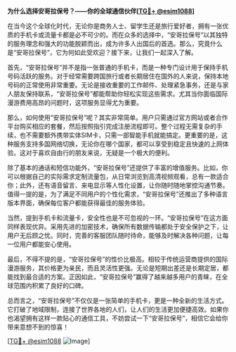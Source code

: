 **为什么选择安哥拉保号？——你的全球通信伙伴[[TG💪+ @esim1088](https://t.me/s/esim1088)]**

在当今这个全球化时代，无论你是商务人士、留学生还是旅行爱好者，拥有一张优质的手机卡或流量卡都是必不可少的。而在众多的选择中，“安哥拉保号”以其独特的服务理念和强大的功能脱颖而出，成为许多人出国后的首选。那么，究竟什么是“安哥拉保号”，它为何如此受欢迎？接下来，让我们一起深入了解。

首先，“安哥拉保号”并不是指一张普通的手机卡，而是一种专门设计用于保持手机号码活跃的服务。对于经常需要跨国旅行或者长期居住在国外的人来说，保持本地号码的正常使用非常重要。无论是接收重要的工作邮件、处理紧急事务，还是与家人朋友保持联系，“安哥拉保号”都能帮助你轻松实现这些需求。尤其当你面临国际漫游费用高昂的问题时，这项服务显得尤为重要。

那么，如何使用“安哥拉保号”呢？其实非常简单。用户只需通过官方网站或者合作平台购买相应的套餐，然后按照指引完成注册流程即可。整个过程无需复杂的手续，也不需要额外携带实体SIM卡，只需一部智能手机就能搞定。更重要的是，这种服务支持多国网络切换，无论你在哪个国家，都可以享受到稳定且快速的上网体验。这对于喜欢自由行的朋友来说，无疑是一个极大的便利。

除了基本的通话和短信功能外，“安哥拉保号”还提供了丰富的增值服务。比如，你可以根据自己的实际需求定制流量包，从日常浏览到高清视频观看，总有一款适合你；此外，还有语音留言、来电显示等人性化设置，让你随时随地掌控沟通节奏。值得一提的是，为了满足不同用户的个性化需求，“安哥拉保号”还推出了多种语言版本界面，确保每位客户都能获得最佳的服务体验。

当然，提到手机卡和流量卡，安全性也是不可忽视的一环。“安哥拉保号”在这方面同样表现优异。采用先进的加密技术，确保所有数据传输都处于安全保护之下，让用户无后顾之忧。同时，完善的客服团队随时待命，能够及时解决各种问题，让每一位用户都能安心使用。

最后，不得不提的是，“安哥拉保号”的性价比极高。相较于传统运营商提供的国际漫游服务，其价格更为亲民，而且灵活性更强。无论是短期出差还是长期定居，都能找到最合适的方案。正因如此，“安哥拉保号”赢得了越来越多用户的青睐，在全球范围内积累了良好的口碑。

总而言之，“安哥拉保号”不仅仅是一张简单的手机卡，更是一种全新的生活方式。它打破了地域限制，连接了世界各地的人们，让人们的生活更加便捷高效。如果你也渴望拥有这样一款贴心的通信工具，不妨尝试一下“安哥拉保号”，相信它会给你带来意想不到的惊喜！

[[TG💪+ @esim1088](https://t.me/s/esim1088) ![Image](https://i.postimg.cc/4NQfJmqS/Snipaste-2025-05-13-00-14-12.png)]
